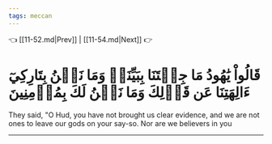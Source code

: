 ```yaml
---
tags: meccan
---
```


👈 [[11-52.md|Prev]] | [[11-54.md|Next]] 👉

# قَالُواْ يَٰهُودُ مَا جِئۡتَنَا بِبَيِّنَةٖ وَمَا نَحۡنُ بِتَارِكِيٓ ءَالِهَتِنَا عَن قَوۡلِكَ وَمَا نَحۡنُ لَكَ بِمُؤۡمِنِينَ

They said, "O Hud, you have not brought us clear evidence, and we are not ones to leave our gods on your say-so. Nor are we believers in you

---

